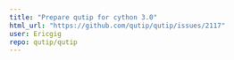 ```yaml
---
title: "Prepare qutip for cython 3.0"
html_url: "https://github.com/qutip/qutip/issues/2117"
user: Ericgig
repo: qutip/qutip
---
```


